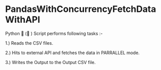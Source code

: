 # PandasWithConcurrencyFetchDataWithAPI

Python 🐍  (🐼 ) Script performs following tasks :- 

1.) Reads the CSV files. 

2.) Hits to external API and fetches the data in PARRALLEL mode.

3.) Writes the Output to the Output CSV file.
